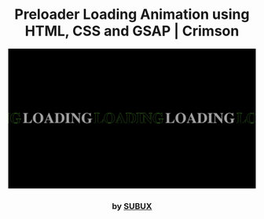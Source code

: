 <div align="center">

# Preloader Loading Animation using HTML, CSS and GSAP | Crimson

<img src="admin/base.png">

### by <a href="https://github.com/python019">SUBUX</a>

</div>